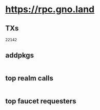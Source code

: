 # https://rpc.gno.land

## TXs
```
22142
```

## addpkgs
```
```

## top realm calls
```
```

## top faucet requesters
```
```


